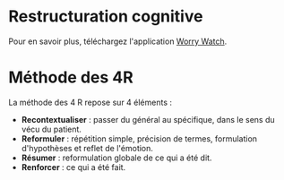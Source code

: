 <!-- Title: Restructuration cognitive
     Menu: Pour les psychologues / Restructuration cognitive
     Created: 2023-05-30 -->

# Restructuration cognitive

<object class="schema" type="image/svg+xml" data="/static/psycho/restructuration.svg"></object>

Pour en savoir plus, téléchargez l'application [Worry Watch](https://worrywatch.com/).

# Méthode des 4R

La méthode des 4 R repose sur 4 éléments :

- **Recontextualiser** : passer du général au spécifique, dans le sens du vécu du patient. 
- **Reformuler** : répétition simple, précision de termes, formulation d'hypothèses et reflet de l'émotion.
- **Résumer** : reformulation globale de ce qui a été dit.
- **Renforcer** : ce qui a été fait.
